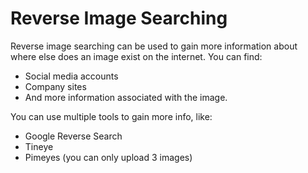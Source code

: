 # Reverse Image Searching

Reverse image searching can be used to gain more information about where else does an image exist on the internet. You can find:

- Social media accounts
- Company sites
- And more information associated with the image.

You can use multiple tools to gain more info, like:

- Google Reverse Search
- Tineye
- Pimeyes (you can only upload 3 images)